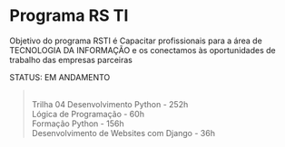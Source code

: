 # Programa RS TI

Objetivo do programa RSTI é Capacitar profissionais para a área de TECNOLOGIA DA INFORMAÇÃO e os conectamos às oportunidades de trabalho das empresas parceiras 


 STATUS: EM ANDAMENTO
>  <br>Trilha 04 Desenvolvimento Python - 252h
<br>Lógica de Programação - 60h
<br>Formação Python - 156h
<br>Desenvolvimento de Websites com Django - 36h<br>



